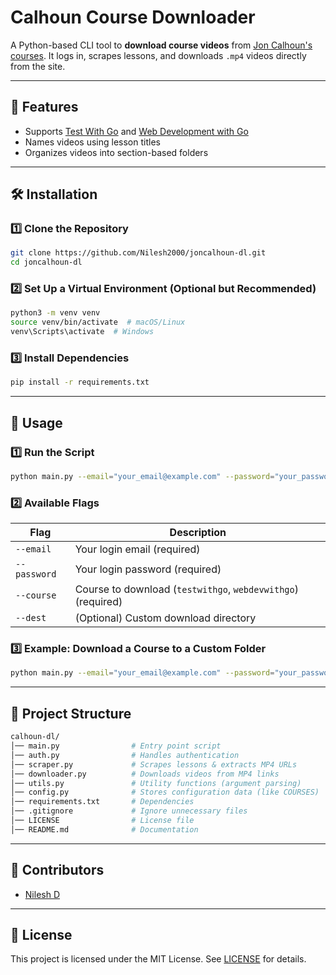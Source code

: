 # **Calhoun Course Downloader**

A Python-based CLI tool to **download course videos** from [Jon Calhoun's courses](https://courses.calhoun.io). It logs in, scrapes lessons, and downloads `.mp4` videos directly from the site.

---

## **📌 Features**
- Supports [Test With Go](https://testwithgo.com/) and [Web Development with Go](https://www.usegolang.com/)
- Names videos using lesson titles
- Organizes videos into section-based folders

---

## **🛠️ Installation**
### **1️⃣ Clone the Repository**
```sh
git clone https://github.com/Nilesh2000/joncalhoun-dl.git
cd joncalhoun-dl
```

### **2️⃣ Set Up a Virtual Environment (Optional but Recommended)**
```sh
python3 -m venv venv
source venv/bin/activate  # macOS/Linux
venv\Scripts\activate  # Windows
```

### **3️⃣ Install Dependencies**
```sh
pip install -r requirements.txt
```

---

## **🚀 Usage**
### **1️⃣ Run the Script**
```sh
python main.py --email="your_email@example.com" --password="your_password" --course="testwithgo"
```

### **2️⃣ Available Flags**
| Flag         | Description |
|------------- |-------------|
| `--email`    | Your login email (required) |
| `--password` | Your login password (required) |
| `--course`   | Course to download (`testwithgo`, `webdevwithgo`) (required) |
| `--dest`     | (Optional) Custom download directory |

### **3️⃣ Example: Download a Course to a Custom Folder**
```sh
python main.py --email="your_email@example.com" --password="your_password" --course="webdevwithgo" --dest="/path/to/save"
```

---

## **📂 Project Structure**
```sh
calhoun-dl/
│── main.py                # Entry point script
│── auth.py                # Handles authentication
│── scraper.py             # Scrapes lessons & extracts MP4 URLs
│── downloader.py          # Downloads videos from MP4 links
│── utils.py               # Utility functions (argument parsing)
│── config.py              # Stores configuration data (like COURSES)
│── requirements.txt       # Dependencies
│── .gitignore             # Ignore unnecessary files
│── LICENSE                # License file
│── README.md              # Documentation
```

---

## **👥 Contributors**
- [Nilesh D](https://github.com/Nilesh2000/)

---

## **📜 License**

This project is licensed under the MIT License. See [LICENSE](LICENSE) for details.
